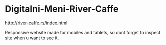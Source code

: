 # Digitalni-Meni-River-Caffe

http://river-caffe.rs/index.html

Responsive website made for mobiles and tablets, so dont forget to inspect site when u want to see it.
